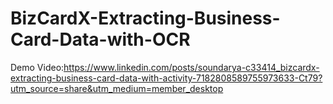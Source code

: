 # BizCardX-Extracting-Business-Card-Data-with-OCR
Demo Video:https://www.linkedin.com/posts/soundarya-c33414_bizcardx-extracting-business-card-data-with-activity-7182808589755973633-Ct79?utm_source=share&utm_medium=member_desktop
